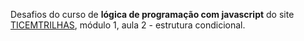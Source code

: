 Desafios do curso de <b>lógica de programação com javascript</b> do site <a href="https://ticemtrilhas.instructure.com/" target="_blank">TICEMTRILHAS</a>, módulo 1, aula 2 - estrutura condicional.
